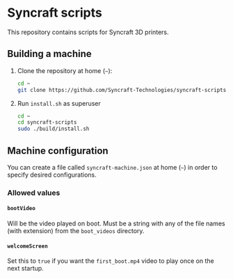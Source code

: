# Syncraft scripts

This repository contains scripts for Syncraft 3D printers.

## Building a machine

1. Clone the repository at home (`~`):
	```bash
	cd ~
	git clone https://github.com/Syncraft-Technologies/syncraft-scripts.git
	```
2. Run `install.sh` as superuser
	```bash
	cd ~
	cd syncraft-scripts
	sudo ./build/install.sh
	```

## Machine configuration

You can create a file called `syncraft-machine.json` at home (`~`) in order to specify desired configurations.

### Allowed values

#### `bootVideo`

Will be the video played on boot. Must be a string with any of the file names (with extension) from the `boot_videos` directory.

#### `welcomeScreen`

Set this to `true` if you want the `first_boot.mp4` video to play once on the next startup.